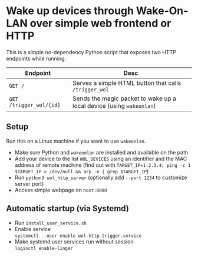 # Wake up devices through Wake-On-LAN over simple web frontend or HTTP
This is a simple no-dependency Python script that exposes two HTTP endpoints while running:

| Endpoint | Desc |
| -------- | ----- |
| `GET /` | Serves a simple HTML button that calls `/trigger_wol` |
| `GET /trigger_wol/{id}` | Sends the magic packet to wake up a local device (using `wakeonlan`) |

## Setup
Run this on a Linux machine if you want to use `wakeonlan`.
- Make sure Python and `wakeonlan` are installed and available on the path
- Add your device to the list `WOL_DEVICES` using an identifier and the MAC address of remote machine (find out with `TARGET_IP=1.2.3.4; ping -c 1 $TARGET_IP > /dev/null && arp -n | grep $TARGET_IP`)
- Run `python3 wol_http_server` (optionally add `--port 1234` to customize server port)
- Access simple webpage on `host:8000`

## Automatic startup (via Systemd)
- Run `install_user_service.sh`
- Enable service\
  `systemctl --user enable wol-http-trigger.service`
- Make systemd user services run without session\
  `loginctl enable-linger`